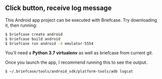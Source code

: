 ## Click button, receive log message

This Android app project can be executed with Briefcase. Try downloading it,
then running:

```bash
$ briefcase create android
$ briefcase build android
$ briefcase run android -d emulator-5554
```

You'll need a **Python 3.7 virtualenv** as well as briefcase from current git.

Once you launch the app, I recommend running this to see the output.

```bash
$ ~/.briefcase/tools/android_sdk/platform-tools/adb logcat
```
